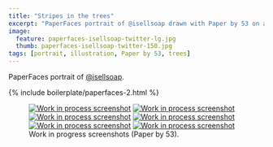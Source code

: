 ```yaml
---
title: "Stripes in the trees"
excerpt: "PaperFaces portrait of @isellsoap drawn with Paper by 53 on an iPad."
image: 
  feature: paperfaces-isellsoap-twitter-lg.jpg
  thumb: paperfaces-isellsoap-twitter-150.jpg
tags: [portrait, illustration, Paper by 53, trees]
---
```


PaperFaces portrait of [@isellsoap](http://twitter.com/isellsoap).

{% include boilerplate/paperfaces-2.html %}

<figure class="half">
	<a href="{{ site.url }}/assets/images/paperfaces-isellsoap-process-1-lg.jpg"><img src="{{ site.url }}/assets/images/paperfaces-isellsoap-process-1-600.jpg" alt="Work in process screenshot"></a>
	<a href="{{ site.url }}/assets/images/paperfaces-isellsoap-process-2-lg.jpg"><img src="{{ site.url }}/assets/images/paperfaces-isellsoap-process-2-600.jpg" alt="Work in process screenshot"></a>
	<a href="{{ site.url }}/assets/images/paperfaces-isellsoap-process-3-lg.jpg"><img src="{{ site.url }}/assets/images/paperfaces-isellsoap-process-3-600.jpg" alt="Work in process screenshot"></a>
	<a href="{{ site.url }}/assets/images/paperfaces-isellsoap-process-4-lg.jpg"><img src="{{ site.url }}/assets/images/paperfaces-isellsoap-process-4-600.jpg" alt="Work in process screenshot"></a>
	<a href="{{ site.url }}/assets/images/paperfaces-isellsoap-process-5-lg.jpg"><img src="{{ site.url }}/assets/images/paperfaces-isellsoap-process-5-600.jpg" alt="Work in process screenshot"></a>
	<a href="{{ site.url }}/assets/images/paperfaces-isellsoap-process-6-lg.jpg"><img src="{{ site.url }}/assets/images/paperfaces-isellsoap-process-6-600.jpg" alt="Work in process screenshot"></a>
	<figcaption>Work in progress screenshots (Paper by 53).</figcaption>
</figure>